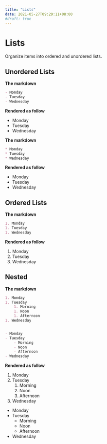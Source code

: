 ```yaml
---
title: "Lists"
date: 2021-05-27T09:29:11+08:00
#draft: true
---
```


# Lists
Organize items into ordered and unordered lists.


## Unordered Lists

**The markdown**
```markdown
- Monday
- Tuesday
- Wednesday
```

**Rendered as follow**
- Monday
- Tuesday
- Wednesday


**The markdown**
```markdown
* Monday
* Tuesday
* Wednesday
```

**Rendered as follow**
* Monday
* Tuesday
* Wednesday


## Ordered Lists

**The markdown**
```markdown
1. Monday
1. Tuesday
1. Wednesday
```

**Rendered as follow**
1. Monday
1. Tuesday
1. Wednesday


## Nested

**The markdown**
```markdown
1. Monday
1. Tuesday
    1. Morning
    1. Noon
    1. Afternoon
1. Wednesday


- Monday
- Tuesday
    - Morning
    - Noon
    - Afternoon
- Wednesday
```

**Rendered as follow**
1. Monday
1. Tuesday
    1. Morning
    1. Noon
    1. Afternoon
1. Wednesday


- Monday
- Tuesday
    - Morning
    - Noon
    - Afternoon
- Wednesday